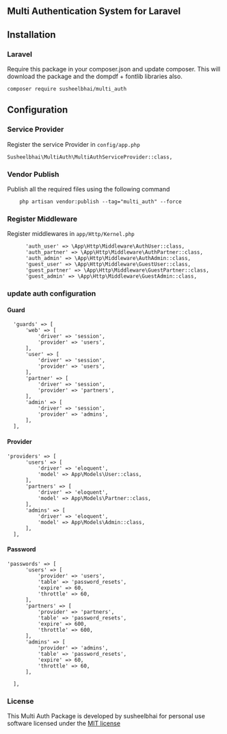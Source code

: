 ## Multi Authentication System for Laravel

## Installation

### Laravel
Require this package in your composer.json and update composer. This will download the package and the dompdf + fontlib libraries also.

    composer require susheelbhai/multi_auth

## Configuration

### Service Provider

Register the service Provider in  `config/app.php`

  ```
  Susheelbhai\MultiAuth\MultiAuthServiceProvider::class,
  ```
  
### Vendor Publish

Publish all the required files using the following command 

  ```
      php artisan vendor:publish --tag="multi_auth" --force 
  ```  

### Register Middleware

Register middlewares in `app/Http/Kernel.php`

  ```
        'auth_user' => \App\Http\Middleware\AuthUser::class,
        'auth_partner' => \App\Http\Middleware\AuthPartner::class,
        'auth_admin' => \App\Http\Middleware\AuthAdmin::class,
        'guest_user' => \App\Http\Middleware\GuestUser::class,
        'guest_partner' => \App\Http\Middleware\GuestPartner::class,
        'guest_admin' => \App\Http\Middleware\GuestAdmin::class,
  ```
### update auth configuration

#### Guard
  ```
    'guards' => [
        'web' => [
            'driver' => 'session',
            'provider' => 'users',
        ],
        'user' => [
            'driver' => 'session',
            'provider' => 'users',
        ],
        'partner' => [
            'driver' => 'session',
            'provider' => 'partners',
        ],
        'admin' => [
            'driver' => 'session',
            'provider' => 'admins',
        ],
    ],
  ```      
#### Provider
  ```
  'providers' => [
        'users' => [
            'driver' => 'eloquent',
            'model' => App\Models\User::class,
        ],
        'partners' => [
            'driver' => 'eloquent',
            'model' => App\Models\Partner::class,
        ],
        'admins' => [
            'driver' => 'eloquent',
            'model' => App\Models\Admin::class,
        ],
    ],
  ```

#### Password
  ```
  'passwords' => [
        'users' => [
            'provider' => 'users',
            'table' => 'password_resets',
            'expire' => 60,
            'throttle' => 60,
        ],
        'partners' => [
            'provider' => 'partners',
            'table' => 'password_resets',
            'expire' => 600,
            'throttle' => 600,
        ],
        'admins' => [
            'provider' => 'admins',
            'table' => 'password_resets',
            'expire' => 60,
            'throttle' => 60,
        ],
        
    ],
  ```       

### License

This Multi Auth Package is developed by susheelbhai for personal use software licensed under the [MIT license](http://opensource.org/licenses/MIT)
